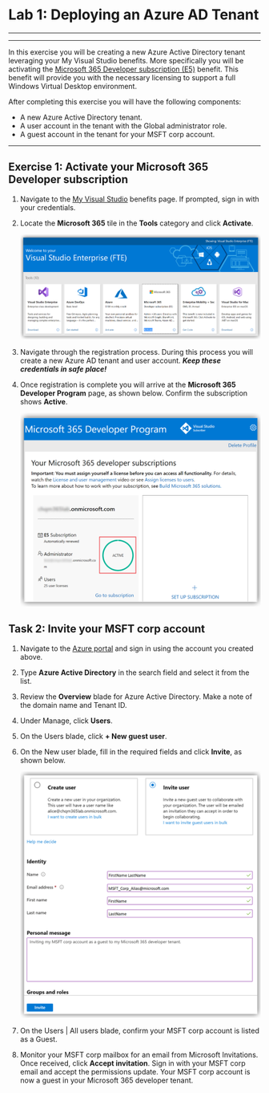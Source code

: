 # Lab 1: Deploying an Azure AD Tenant

--------------------------------------------------
---
In this exercise you will be creating a new Azure Active Directory tenant leveraging your My Visual Studio benefits. More specifically you will be activating the [Microsoft 365 Developer subscription (E5)](https://docs.microsoft.com/en-us/visualstudio/subscriptions/vs-m365) benefit. This benefit will provide you with the necessary licensing to support a full Windows Virtual Desktop environment.

After completing this exercise you will have the following components:

- A new Azure Active Directory tenant.
- A user account in the tenant with the Global administrator role.
- A guest account in the tenant for your MSFT corp account.

---

## Exercise 1: Activate your Microsoft 365 Developer subscription

1. Navigate to the [My Visual Studio](https://my.visualstudio.com) benefits page. If prompted, sign in with your credentials.
2. Locate the **Microsoft 365** tile in the **Tools** category and click **Activate**.

   ![PreReqs-Ex01000.png](../attachments/PreReqs-Ex01000-12d581c5-7ddd-42c4-84ae-e0e311d62daa.png)

3. Navigate through the registration process. During this process you will create a new Azure AD tenant and user account. _**Keep these credentials in safe place!**_ 
4. Once registration is complete you will arrive at the **Microsoft 365 Developer Program** page, as shown below. Confirm the subscription shows **Active**.
  
   ![PreReqs-Ex01001.png](../attachments/PreReqs-Ex01001-be24f035-8a5b-44ad-a5c2-b0ad3212b8db.png)

## Task 2: Invite your MSFT corp account

1. Navigate to the [Azure portal](https://portal.azure.com/) and sign in using the account you created above.
2. Type **Azure Active Directory** in the search field and select it from the list.
3. Review the **Overview** blade for Azure Active Directory. Make a note of the domain name and Tenant ID.
4. Under Manage, click **Users**.
5. On the Users blade, click **+ New guest user**.
6. On the New user blade, fill in the required fields and click **Invite**, as shown below.

   ![PreReqs-Ex01006.png](../attachments/PreReqs-Ex01006-a1a529a1-746e-46f5-9ae9-65c3b46404e8.png)

7. On the Users | All users blade, confirm your MSFT corp account is listed as a Guest.
8. Monitor your MSFT corp mailbox for an email from Microsoft Invitations. Once received, click **Accept invitation**. Sign in with your MSFT corp email and accept the permissions update. Your MSFT corp account is now a guest in your Microsoft 365 developer tenant.
